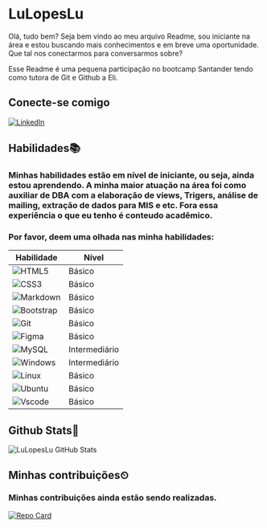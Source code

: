 # LuLopesLu

Olá, tudo bem? 
Seja bem vindo ao meu arquivo Readme, sou iniciante na área e estou buscando mais conhecimentos e em breve uma oportunidade. Que tal nos conectarmos para conversarmos sobre? 

Esse Readme é uma pequena participação no bootcamp Santander tendo como tutora de Git e Github a Eli.


## Conecte-se comigo
[![LinkedIn](https://img.shields.io/badge/LinkedIn-000000?style=for-the-badge&logo=linkedin&logoColor=DC143C&border_color=DC143C)](https://www.linkedin.com/in/lucianolopess/)



## Habilidades📚 

### Minhas habilidades estão em nível de iniciante, ou seja, ainda estou aprendendo. A minha maior atuação na área foi como auxiliar de DBA com a elaboração de views, Trigers, análise de mailing, extração de dados para MIS e etc. Fora essa experiência o que eu tenho é conteudo acadêmico. 

### Por favor, deem uma olhada nas minha habilidades:

|Habilidade|Nível|
|----------|-----|
|![HTML5](https://img.shields.io/badge/HTML5-E34F26?style=for-the-badge&logo=html5&logoColor=white)|Básico|
|![CSS3](https://img.shields.io/badge/CSS3-1572B6?style=for-the-badge&logo=css3&logoColor=white)|Básico|
|![Markdown](https://img.shields.io/badge/Markdown-000?style=for-the-badge&logo=markdown)|Básico|
|![Bootstrap](https://img.shields.io/badge/-boostrap-0D1117?style=for-the-badge&logo=bootstrap&labelColor=0D1117)|Básico|
|![Git](https://img.shields.io/badge/GIT-E44C30?style=for-the-badge&logo=git&logoColor=white)|Básico|
|![Figma](https://img.shields.io/badge/Figma-696969?style=for-the-badge&logo=figma&logoColor=figma)|Básico|
|![MySQL](https://img.shields.io/badge/MySQL-00000F?style=for-the-badge&logo=mysql&logoColor=white)|Intermediário|
|![Windows](https://img.shields.io/badge/Windows-000?style=for-the-badge&logo=windows&logoColor=2CA5E0)|Intermediário|
|![Linux](https://img.shields.io/badge/Linux-000?style=for-the-badge&logo=linux&logoColor=FCC624)|Básico|
|![Ubuntu](https://img.shields.io/badge/Ubuntu-35495E?style=for-the-badge&logo=ubuntu&logoColor=2CA5E0)|Básico|
|![Vscode](https://img.shields.io/badge/Vscode-007ACC?style=for-the-badge&logo=visual-studio-code&logoColor=white) |Básico|


 
## Github Stats📜 

![LuLopesLu GitHub Stats](https://github-readme-stats.vercel.app/api?username=LuLopesLu&theme=transparent&bg_color=000000&border_color=DC143C&show_icons=true&icon_color=DC143C&title_color=DC143C&text_color=FFF)

## Minhas contribuições⏲ 

### Minhas contribuições ainda estão sendo realizadas.

[![Repo Card](https://github-readme-stats.vercel.app/api/pin/?username=LuLopesLu&repo=dio-lab-open-source&bg_color=000000&border_color=DC143C&show_icons=true&icon_color=DC143C&title_color=DC143C&text_color=FFF)](https://github.com/LuLopesLu/dio-lab-open-source)
